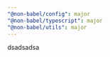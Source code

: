 ```yaml
---
"@non-babel/config": major
"@non-babel/typescript": major
"@non-babel/utils": major
---
```


dsadsadsa
